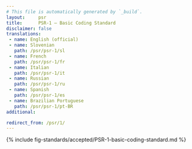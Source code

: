 ```yaml
---
# This file is automatically generated by `_build`.
layout:     psr
title:      PSR-1 — Basic Coding Standard
disclaimer: false
translations:
 - name: English (official)
 - name: Slovenian
   path: /psr/psr-1/sl
 - name: French
   path: /psr/psr-1/fr
 - name: Italian
   path: /psr/psr-1/it
 - name: Russian
   path: /psr/psr-1/ru
 - name: Spanish
   path: /psr/psr-1/es
 - name: Brazilian Portuguese
   path: /psr/psr-1/pt-BR
additional:

redirect_from: /psr/1/
---
```

{% include fig-standards/accepted/PSR-1-basic-coding-standard.md %}
